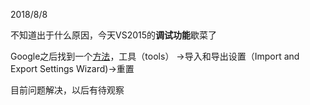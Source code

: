 2018/8/8

不知道出于什么原因，今天VS2015的**调试功能**歇菜了<br />


Google之后找到一个[方法](https://developercommunity.visualstudio.com/content/problem/145660/vs2017-154-debugging-not-showing-variable-values-o.html)，工具（tools）
→导入和导出设置（Import and Export Settings Wizard)→重置<br />

目前问题解决，以后有待观察<br />
